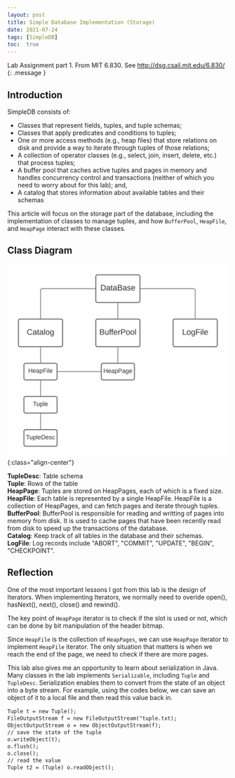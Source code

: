 ```yaml
---
layout: post
title: Simple Database Implementation (Storage)
date: 2021-07-24
tags: [SimpleDB]
toc:  true
---
```

Lab Assignment part 1. From MIT 6.830. See <http://dsg.csail.mit.edu/6.830/>
{: .message }

## Introduction    
SimpleDB consists of:
* Classes that represent fields, tuples, and tuple schemas;
* Classes that apply predicates and conditions to tuples;
* One or more access methods (e.g., heap files) that store relations on disk and provide a way to iterate through tuples
  of those relations;
* A collection of operator classes (e.g., select, join, insert, delete, etc.) that process tuples;
* A buffer pool that caches active tuples and pages in memory and handles concurrency control and transactions (neither
  of which you need to worry about for this lab); and,
* A catalog that stores information about available tables and their schemas

This article will focus on the storage part of the database, including the implementation of classes to manage tuples, and how `BufferPool`, `HeapFile`, and `HeapPage` interact with these classes.   

## Class Diagram 
![Class-Diagram](/images/SimpleDB-Storage.jpg){:class="align-center"}

**TupleDesc**: Table schema   
**Tuple**: Rows of the table  
**HeapPage**: Tuples are stored on HeapPages, each of which is a fixed size.   
**HeapFile**: Each table is represented by a single HeapFile. HeapFile is a collection of HeapPages, and can fetch pages and iterate through tuples.    
**BufferPool**: BufferPool is responsible for reading and writting of pages into memory from disk. It is used to cache pages that have been recently read from disk to speed up the transactions of the database.   
**Catalog**: Keep track of all tables in the database and their schemas.   
**LogFile**: Log records include "ABORT", "COMMIT", "UPDATE", "BEGIN", "CHECKPOINT".   

## Reflection
One of the most important lessons I got from this lab is the design of Iterators. When implementing Iterators, we normally need to overide open(), hasNext(), next(), close() and rewind().    

The key point of `HeapPage` iterator is to check if the slot is used or not, which can be done by bit manipulation of the header bitmap.    

Since `HeapFile` is the collection of `HeapPages`, we can use `HeapPage` iterator to implement `HeapFile` iterator. The only situation that matters is when we reach the end of the page, we need to check if there are more pages.   

This lab also gives me an opportunity to learn about serialization in Java. Many classes in the lab implements `Serializable`, including `Tuple` and `TupleDesc`. Serialization enables them to convert from the state of an object into a byte stream. For example, using the codes below, we can save an object of it to a local file and then read this value back in. 
```
Tuple t = new Tuple();
FileOutputStream f = new FileOutputStream("tuple.txt);
ObjectOutputStream o = new ObjectOutputStream(f);
// save the state of the tuple
o.writeObject(t);
o.flush();
o.close();
// read the value
Tuple t2 = (Tuple) o.readObject();
```